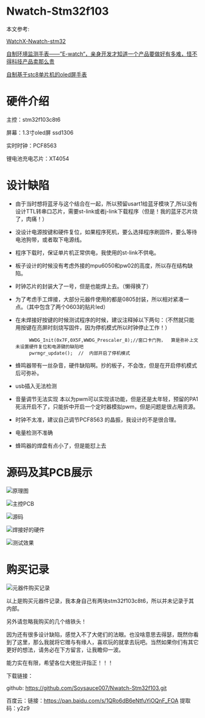 # Nwatch-Stm32f103

本文参考:

[WatchX-Nwatch-stm32](https://github.com/Soysauce007/WatchX-Nwatch-stm32)

[自制环境监测手表——”E-watch“，亲身开发才知道一个产品要做好有多难，怪不得科技产品卖那么贵](https:www.bilibili.com/video/BV1XJ411M7yT/?spm_id_from=333.788.videocard.0)

[自制基于stc8单片机的oled屏手表](https:www.bilibili.com/video/BV1eE411j76K/?spm_id_from=333.788.videocard.0)

# 硬件介绍

主控：stm32f103c8t6

屏幕：1.3寸oled屏 ssd1306

实时时钟：PCF8563 

锂电池充电芯片：XT4054 



# 设计缺陷

- 由于当时想将蓝牙与这个结合在一起，所以预留usart1给蓝牙模块了,所以没有设计TTL转串口芯片，需要st-link或者j-link下载程序（但是！我的蓝牙芯片烧了，肉痛！）

- 没设计电源按键和硬件复位，如果程序死机，要么选择程序刷固件，要么等待电池狗带，或者取下电源线。

- 程序下载时，保证单片机正常供电，我使用的st-link不供电。

- 板子设计的时候没有考虑外接的mpu6050和pw02的高度，所以存在结构缺陷。

- 时钟芯片的封装大了一号，但是也能焊上去。（懒得换了）

- 为了考虑手工焊接，大部分元器件使用的都是0805封装，所以相对紧凑一点。（其中包含了两个0603的贴片led）

- 在未焊接好按键的时候测试程序的时候，建议注释掉以下两句：（不然就只能用按键在亮屏时刻烧写固件，因为停机模式所以时钟停止工作！）

  ```
       WWDG_Init(0x7F,0X5F,WWDG_Prescaler_8);//窗口卡门狗，  算是弥补上文未设置硬件复位和电源键的缺陷吧     
       pwrmgr_update();  //  内部开启了停机模式
  ```

  

- 蜂鸣器带有一丝杂音，硬件缺陷啊。抄的板子，不会改，但是在开启停机模式后可弥补。

- usb插入无法检测

- 音量调节无法实现 本以为pwm可以实现该功能，但是还是太年轻，预留的PA1死活开启不了，只能折中开启一个定时器模拟pwm，但是问题是很占用资源。

- 时钟不太准，建议自己调节PCF8563 的晶振，我设计的不是很合理。

- 电量检测不准确

- 蜂鸣器的焊盘有点小了，但是能怼上去

# 源码及其PCB展示

![原理图](https://upload-images.jianshu.io/upload_images/7994561-1402356f23bdb024.png?imageMogr2/auto-orient/strip|imageView2/2/w/1194/format/webp)



![主控PCB](https://upload-images.jianshu.io/upload_images/7994561-955556b7e0086f82.png?imageMogr2/auto-orient/strip|imageView2/2/w/989/format/webp)

![源码](https://upload-images.jianshu.io/upload_images/7994561-cccff528bd0663fc.png?imageMogr2/auto-orient/strip|imageView2/2/w/1200/format/webp)

![焊接好的硬件](https://upload-images.jianshu.io/upload_images/7994561-2ca558370dc05215.jpg?imageMogr2/auto-orient/strip|imageView2/2/w/1200/format/webp)

![测试效果](https://upload-images.jianshu.io/upload_images/7994561-c03f7c26aca4a77d.jpg?imageMogr2/auto-orient/strip|imageView2/2/w/1200/format/webp)



# 购买记录

![元器件购买记录](https://upload-images.jianshu.io/upload_images/7994561-7daabe04a1ad2dca.jpg?imageMogr2/auto-orient/strip|imageView2/2/w/1080)

以上是购买元器件记录，我本身自己有两块stm32f103c8t6，所以并未记录于其内部。

另外请忽略我购买的几个络铁头！



因为还有很多设计缺陷，感觉入不了大佬们的法眼。也没啥意思去得瑟，既然你看到了这里，那么我就将它赠与有缘人，喜欢玩的就拿去玩吧。当然如果你们有其它更好的想法，请务必在下方留言，让我瞻仰一波。



能力实在有限，希望各位大佬批评指正！！！



下载链接：

github:   https://github.com/Soysauce007/Nwatch-Stm32f103.git

百度云：链接：https://pan.baidu.com/s/1QRo6dB6eNtfuYiOQnF_FOA 
               提取码：y2z9





